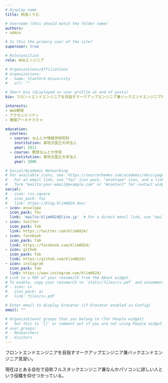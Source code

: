 ```yaml
---
# Display name
title: 秋田くりむ

# Username (this should match the folder name)
authors:
- admin

# Is this the primary user of the site?
superuser: true

# Role/position
role: Webエンジニア

# Organizations/Affiliations
# organizations:
# - name: Stanford University
#   url: ""

# Short bio (displayed in user profile at end of posts)
bio: フロントエンドエンジニアを目指すマークアップエンジニア兼バックエンドエンジニア見習い

interests:
- Web開発
- アクセシビリティ
- 情報アーキテクチャ

education:
  courses:
  - course: なんとか情報学研究科
    institution: 某地方国立大学法人
    year: 2011
  - course: 教育なんとか学部
    institution: 某地方国立大学法人
    year: 2006

# Social/Academic Networking
# For available icons, see: https://sourcethemes.com/academic/docs/page-builder/#icons
#   For an email link, use "fas" icon pack, "envelope" icon, and a link in the
#   form "mailto:your-email@example.com" or "#contact" for contact widget.
social:
# - icon: rss-square
#   icon_pack: fas
#   link: https://blog.klim0824.dev/
- icon: envelope
  icon_pack: fas
  link: 'mailto:klim0824@live.jp'  # For a direct email link, use "mailto:test@example.org".
- icon: twitter
  icon_pack: fab
  link: https://twitter.com/klim0824/
- icon: facebook
  icon_pack: fab
  link: https://facebook.com/klim0824/
- icon: github
  icon_pack: fab
  link: https://github.com/klim0824/
- icon: instagram
  icon_pack: fab
  link: https://www.instagram.com/klim0824/
# Link to a PDF of your resume/CV from the About widget.
# To enable, copy your resume/CV to `static/files/cv.pdf` and uncomment the lines below.
# - icon: cv
#   icon_pack: ai
#   link: files/cv.pdf

# Enter email to display Gravatar (if Gravatar enabled in Config)
email: ""

# Organizational groups that you belong to (for People widget)
#   Set this to `[]` or comment out if you are not using People widget.
# user_groups:
# - Researchers
# - Visitors
---
```


フロントエンドエンジニアを目指すマークアップエンジニア兼バックエンドエンジニア見習い。

現在はとある会社で自称フルスタックエンジニア兼なんかパソコンに詳しい人という役職を仰せつかっている。

